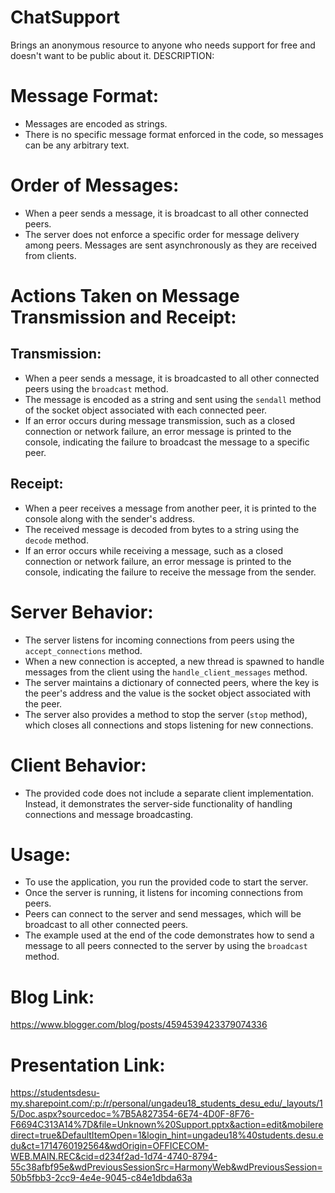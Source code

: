 # ChatSupport
Brings an anonymous resource to anyone who needs support for free and doesn't want to be public about it.
DESCRIPTION:
# Message Format:
* Messages are encoded as strings.
* There is no specific message format enforced in the code, so messages can be any arbitrary text.

# Order of Messages:
* When a peer sends a message, it is broadcast to all other connected peers.
* The server does not enforce a specific order for message delivery among peers. Messages are sent asynchronously as they are received from clients.

# Actions Taken on Message Transmission and Receipt:
## Transmission:
* When a peer sends a message, it is broadcasted to all other connected peers using the `broadcast` method.
* The message is encoded as a string and sent using the `sendall` method of the socket object associated with each connected peer.
* If an error occurs during message transmission, such as a closed connection or network failure, an error message is printed to the console, indicating the failure to broadcast the message to a specific peer.

## Receipt:
* When a peer receives a message from another peer, it is printed to the console along with the sender's address.
* The received message is decoded from bytes to a string using the `decode` method.
* If an error occurs while receiving a message, such as a closed connection or network failure, an error message is printed to the console, indicating the failure to receive the message from the sender.

# Server Behavior:
* The server listens for incoming connections from peers using the `accept_connections` method.
* When a new connection is accepted, a new thread is spawned to handle messages from the client using the `handle_client_messages` method.
* The server maintains a dictionary of connected peers, where the key is the peer's address and the value is the socket object associated with the peer.
* The server also provides a method to stop the server (`stop` method), which closes all connections and stops listening for new connections.

# Client Behavior:
* The provided code does not include a separate client implementation. Instead, it demonstrates the server-side functionality of handling connections and message broadcasting.

# Usage:
* To use the application, you run the provided code to start the server.
* Once the server is running, it listens for incoming connections from peers.
* Peers can connect to the server and send messages, which will be broadcast to all other connected peers.
* The example used at the end of the code demonstrates how to send a message to all peers connected to the server by using the `broadcast` method.

# Blog Link:
https://www.blogger.com/blog/posts/4594539423379074336

# Presentation Link:
https://studentsdesu-my.sharepoint.com/:p:/r/personal/ungadeu18_students_desu_edu/_layouts/15/Doc.aspx?sourcedoc=%7B5A827354-6E74-4D0F-8F76-F6694C313A14%7D&file=Unknown%20Support.pptx&action=edit&mobileredirect=true&DefaultItemOpen=1&login_hint=ungadeu18%40students.desu.edu&ct=1714760192564&wdOrigin=OFFICECOM-WEB.MAIN.REC&cid=d234f2ad-1d74-4740-8794-55c38afbf95e&wdPreviousSessionSrc=HarmonyWeb&wdPreviousSession=50b5fbb3-2cc9-4e4e-9045-c84e1dbda63a

